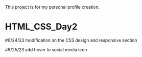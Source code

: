 This project is for my personal profile creation.

# HTML_CSS_Day2

#6/24/23
modification on the CSS design and responsive section

#6/25/23
add hover to social media icon

